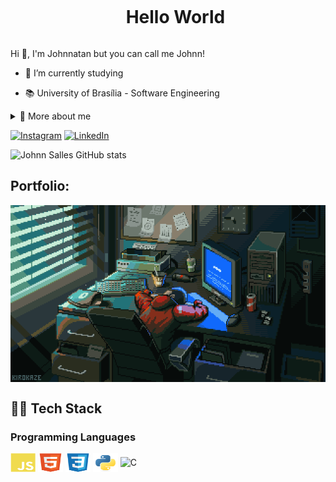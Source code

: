 <!--título-->
<div id="user-content-toc">
  <ul align="center">
    <summary><h1 style="display: inline-block">Hello World</h1></summary>
</div>

<!-- Presentation -->
<p>
  Hi 👋, I'm Johnnatan but you can call me Johnn!

  - 🌱 I’m currently studying 

  - 📚 University of Brasília - Software Engineering
</p>

<!-- Dropdown -->
<details>
  <summary>🦦 More about me</summary>

  - 💬 I am 19 years old, currently living in Brazil.

  - ⚡ I enjoy working with design and styling all my projects.
</details>

<!-- Links -->
[![Instagram](https://img.shields.io/badge/Instagram-E4405F?style=for-the-badge&logo=instagram&logoColor=white)]([https://www.instagram.com/jsalles._/])
[![LinkedIn](https://img.shields.io/badge/LinkedIn-0077B5?style=for-the-badge&logo=linkedin&logoColor=white)]([https://www.linkedin.com/in/johnn-salles-00287a221/])

<!-- GithubStats -->
![Johnn Salles GitHub stats](https://github-readme-stats.vercel.app/api?username=YOUR_USERNAME&show_icons=true&theme=gotham)

<!-- Portfolio -->
## Portfolio:

<!-- GIF -->
<p align="left">
  <img align="center" src="computerGit.gif" alt="Imagem">
</p>

## 👨‍💻 Tech Stack
<!-- Skills: Programming Languages -->
  <div style="flex-basis: 48%;">
    <h3>Programming Languages</h3>
    <img align="center" alt="Js" height="30" width="40" src="https://raw.githubusercontent.com/devicons/devicon/master/icons/javascript/javascript-plain.svg">
    <img align="center" alt="HTML" height="30" width="40" src="https://raw.githubusercontent.com/devicons/devicon/master/icons/html5/html5-original.svg">
    <img align="center" alt="CSS" height="30" width="40" src="https://raw.githubusercontent.com/devicons/devicon/master/icons/css3/css3-original.svg">
    <img align="center" alt="Python" height="30" width="40" src="https://raw.githubusercontent.com/devicons/devicon/master/icons/python/python-original.svg">
    <img align="center" alt="C" height="30" width="40" src="https://cdn.jsdelivr.net/gh/devicons/devicon/icons/c/c-original.svg">
  </div>
